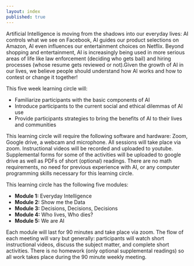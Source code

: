 ```yaml
---
layout: index
published: true
---
```


Artificial Intelligence is moving from the shadows into our everyday lives: AI controls what we see on Facebook, AI guides our product selections on Amazon, AI even influences our entertainment choices on Netflix. Beyond shopping and entertainment, AI is increasingly being used in more serious areas of life like law enforcement (deciding who gets bail) and hiring processes (whose resume gets reviewed or not).Given the growth of AI in our lives, we believe people should understand how AI works and how to contest or change it together! 

This five week learning circle will:
* Familiarize participants with the basic components of AI 
* Introduce participants to the current social and ethical dilemmas of AI use
* Provide participants strategies to bring the benefits of AI to their lives and communities

This learning circle will require the following software and hardware: Zoom, Google drive, a webcam and microphone. All sessions will take place via zoom. Instructional videos will be recorded and uploaded to youtube. Supplemental forms for some of the activities will be uploaded to google drive as well as PDFs of short (optional) readings. There are no math requirements, no need for previous experience with AI, or any computer programming skills necessary for this learning circle.

This learning circle has the following five modules:

* **Module 1:** Everyday Intelligence 
* **Module 2:** Show me the Data 
* **Module 3:** Decisions, Decisions, Decisions
* **Module 4:** Who lives, Who dies?
* **Module 5:** We are AI

Each module will last for 90 minutes and take place via zoom. The flow of each meeting will vary but generally: participants will watch short instructional videos, discuss the subject matter,  and complete short activities. There is no homework (only optional supplemental readings) so all work takes place during the 90 minute weekly meeting.
